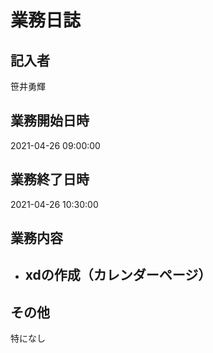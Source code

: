 # 業務日誌

## 記入者

笹井勇輝

## 業務開始日時

2021-04-26 09:00:00

## 業務終了日時

2021-04-26 10:30:00

## 業務内容

- xdの作成（カレンダーページ）
	- 

## その他

特になし